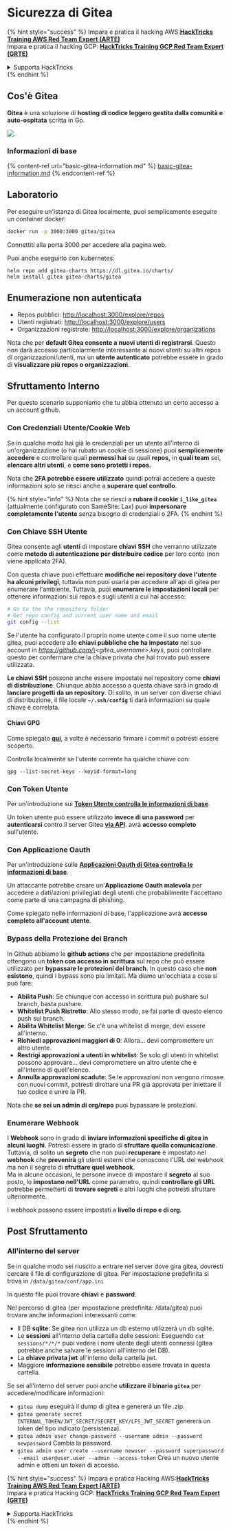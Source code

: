 # Sicurezza di Gitea

{% hint style="success" %}
Impara e pratica il hacking AWS:<img src="../../.gitbook/assets/image (1).png" alt="" data-size="line">[**HackTricks Training AWS Red Team Expert (ARTE)**](https://training.hacktricks.xyz/courses/arte)<img src="../../.gitbook/assets/image (1).png" alt="" data-size="line">\
Impara e pratica il hacking GCP: <img src="../../.gitbook/assets/image (2).png" alt="" data-size="line">[**HackTricks Training GCP Red Team Expert (GRTE)**<img src="../../.gitbook/assets/image (2).png" alt="" data-size="line">](https://training.hacktricks.xyz/courses/grte)

<details>

<summary>Supporta HackTricks</summary>

* Controlla i [**piani di abbonamento**](https://github.com/sponsors/carlospolop)!
* **Unisciti al** 💬 [**gruppo Discord**](https://discord.gg/hRep4RUj7f) o al [**gruppo telegram**](https://t.me/peass) o **seguici** su **Twitter** 🐦 [**@hacktricks\_live**](https://twitter.com/hacktricks\_live)**.**
* **Condividi trucchi di hacking inviando PR ai** [**HackTricks**](https://github.com/carlospolop/hacktricks) e [**HackTricks Cloud**](https://github.com/carlospolop/hacktricks-cloud) repos su github.

</details>
{% endhint %}

## Cos'è Gitea

**Gitea** è una soluzione di **hosting di codice leggero gestita dalla comunità e auto-ospitata** scritta in Go.

![](<../../.gitbook/assets/image (160).png>)

### Informazioni di base

{% content-ref url="basic-gitea-information.md" %}
[basic-gitea-information.md](basic-gitea-information.md)
{% endcontent-ref %}

## Laboratorio

Per eseguire un'istanza di Gitea localmente, puoi semplicemente eseguire un container docker:
```bash
docker run -p 3000:3000 gitea/gitea
```
Connettiti alla porta 3000 per accedere alla pagina web.

Puoi anche eseguirlo con kubernetes:
```
helm repo add gitea-charts https://dl.gitea.io/charts/
helm install gitea gitea-charts/gitea
```
## Enumerazione non autenticata

* Repos pubblici: [http://localhost:3000/explore/repos](http://localhost:3000/explore/repos)
* Utenti registrati: [http://localhost:3000/explore/users](http://localhost:3000/explore/users)
* Organizzazioni registrate: [http://localhost:3000/explore/organizations](http://localhost:3000/explore/organizations)

Nota che per **default Gitea consente a nuovi utenti di registrarsi**. Questo non darà accesso particolarmente interessante ai nuovi utenti su altri repos di organizzazioni/utenti, ma un **utente autenticato** potrebbe essere in grado di **visualizzare più repos o organizzazioni**.

## Sfruttamento Interno

Per questo scenario supponiamo che tu abbia ottenuto un certo accesso a un account github.

### Con Credenziali Utente/Cookie Web

Se in qualche modo hai già le credenziali per un utente all'interno di un'organizzazione (o hai rubato un cookie di sessione) puoi **semplicemente accedere** e controllare quali **permessi hai** su quali **repos,** in **quali team** sei, **elencare altri utenti**, e **come sono protetti i repos.**

Nota che **2FA potrebbe essere utilizzato** quindi potrai accedere a queste informazioni solo se riesci anche a **superare quel controllo**.

{% hint style="info" %}
Nota che se riesci a **rubare il cookie `i_like_gitea`** (attualmente configurato con SameSite: Lax) puoi **impersonare completamente l'utente** senza bisogno di credenziali o 2FA.
{% endhint %}

### Con Chiave SSH Utente

Gitea consente agli **utenti** di impostare **chiavi SSH** che verranno utilizzate come **metodo di autenticazione per distribuire codice** per loro conto (non viene applicata 2FA).

Con questa chiave puoi effettuare **modifiche nei repository dove l'utente ha alcuni privilegi**, tuttavia non puoi usarla per accedere all'api di gitea per enumerare l'ambiente. Tuttavia, puoi **enumerare le impostazioni locali** per ottenere informazioni sui repos e sugli utenti a cui hai accesso:
```bash
# Go to the the repository folder
# Get repo config and current user name and email
git config --list
```
Se l'utente ha configurato il proprio nome utente come il suo nome utente gitea, puoi accedere alle **chiavi pubbliche che ha impostato** nel suo account in _https://github.com/\<gitea\_username>.keys_, puoi controllare questo per confermare che la chiave privata che hai trovato può essere utilizzata.

**Le chiavi SSH** possono anche essere impostate nei repository come **chiavi di distribuzione**. Chiunque abbia accesso a questa chiave sarà in grado di **lanciare progetti da un repository**. Di solito, in un server con diverse chiavi di distribuzione, il file locale **`~/.ssh/config`** ti darà informazioni su quale chiave è correlata.

#### Chiavi GPG

Come spiegato [**qui**](https://github.com/carlospolop/hacktricks-cloud/blob/master/pentesting-ci-cd/gitea-security/broken-reference/README.md), a volte è necessario firmare i commit o potresti essere scoperto.

Controlla localmente se l'utente corrente ha qualche chiave con:
```shell
gpg --list-secret-keys --keyid-format=long
```
### Con Token Utente

Per un'introduzione sui [**Token Utente controlla le informazioni di base**](basic-gitea-information.md#personal-access-tokens).

Un token utente può essere utilizzato **invece di una password** per **autenticarsi** contro il server Gitea [**via API**](https://try.gitea.io/api/swagger#/). avrà **accesso completo** sull'utente.

### Con Applicazione Oauth

Per un'introduzione sulle [**Applicazioni Oauth di Gitea controlla le informazioni di base**](./#with-oauth-application).

Un attaccante potrebbe creare un'**Applicazione Oauth malevola** per accedere a dati/azioni privilegiati degli utenti che probabilmente l'accettano come parte di una campagna di phishing.

Come spiegato nelle informazioni di base, l'applicazione avrà **accesso completo all'account utente**.

### Bypass della Protezione dei Branch

In Github abbiamo le **github actions** che per impostazione predefinita ottengono un **token con accesso in scrittura** sul repo che può essere utilizzato per **bypassare le protezioni dei branch**. In questo caso che **non esistono**, quindi i bypass sono più limitati. Ma diamo un'occhiata a cosa si può fare:

* **Abilita Push**: Se chiunque con accesso in scrittura può pushare sul branch, basta pushare.
* **Whitelist Push Ristretto**: Allo stesso modo, se fai parte di questo elenco push sul branch.
* **Abilita Whitelist Merge**: Se c'è una whitelist di merge, devi essere all'interno.
* **Richiedi approvazioni maggiori di 0**: Allora... devi compromettere un altro utente.
* **Restrigi approvazioni a utenti in whitelist**: Se solo gli utenti in whitelist possono approvare... devi compromettere un altro utente che è all'interno di quell'elenco.
* **Annulla approvazioni scadute**: Se le approvazioni non vengono rimosse con nuovi commit, potresti dirottare una PR già approvata per iniettare il tuo codice e unire la PR.

Nota che **se sei un admin di org/repo** puoi bypassare le protezioni.

### Enumerare Webhook

I **Webhook** sono in grado di **inviare informazioni specifiche di gitea in alcuni luoghi**. Potresti essere in grado di **sfruttare quella comunicazione**.\
Tuttavia, di solito un **segreto** che non puoi **recuperare** è impostato nel **webhook** che **prevenirà** gli utenti esterni che conoscono l'URL del webhook ma non il segreto di **sfruttare quel webhook**.\
Ma in alcune occasioni, le persone invece di impostare il **segreto** al suo posto, lo **impostano nell'URL** come parametro, quindi **controllare gli URL** potrebbe permetterti di **trovare segreti** e altri luoghi che potresti sfruttare ulteriormente.

I webhook possono essere impostati a **livello di repo e di org**.

## Post Sfruttamento

### All'interno del server

Se in qualche modo sei riuscito a entrare nel server dove gira gitea, dovresti cercare il file di configurazione di gitea. Per impostazione predefinita si trova in `/data/gitea/conf/app.ini`

In questo file puoi trovare **chiavi** e **password**.

Nel percorso di gitea (per impostazione predefinita: /data/gitea) puoi trovare anche informazioni interessanti come:

* Il DB **sqlite**: Se gitea non utilizza un db esterno utilizzerà un db sqlite.
* Le **sessioni** all'interno della cartella delle sessioni: Eseguendo `cat sessions/*/*/*` puoi vedere i nomi utente degli utenti connessi (gitea potrebbe anche salvare le sessioni all'interno del DB).
* La **chiave privata jwt** all'interno della cartella jwt.
* Maggiore **informazione sensibile** potrebbe essere trovata in questa cartella.

Se sei all'interno del server puoi anche **utilizzare il binario `gitea`** per accedere/modificare informazioni:

* `gitea dump` eseguirà il dump di gitea e genererà un file .zip.
* `gitea generate secret INTERNAL_TOKEN/JWT_SECRET/SECRET_KEY/LFS_JWT_SECRET` genererà un token del tipo indicato (persistenza).
* `gitea admin user change-password --username admin --password newpassword` Cambia la password.
* `gitea admin user create --username newuser --password superpassword --email user@user.user --admin --access-token` Crea un nuovo utente admin e ottieni un token di accesso.

{% hint style="success" %}
Impara e pratica Hacking AWS:<img src="../../.gitbook/assets/image (1).png" alt="" data-size="line">[**HackTricks Training AWS Red Team Expert (ARTE)**](https://training.hacktricks.xyz/courses/arte)<img src="../../.gitbook/assets/image (1).png" alt="" data-size="line">\
Impara e pratica Hacking GCP: <img src="../../.gitbook/assets/image (2).png" alt="" data-size="line">[**HackTricks Training GCP Red Team Expert (GRTE)**<img src="../../.gitbook/assets/image (2).png" alt="" data-size="line">](https://training.hacktricks.xyz/courses/grte)

<details>

<summary>Supporta HackTricks</summary>

* Controlla i [**piani di abbonamento**](https://github.com/sponsors/carlospolop)!
* **Unisciti al** 💬 [**gruppo Discord**](https://discord.gg/hRep4RUj7f) o al [**gruppo telegram**](https://t.me/peass) o **seguici** su **Twitter** 🐦 [**@hacktricks\_live**](https://twitter.com/hacktricks\_live)**.**
* **Condividi trucchi di hacking inviando PR ai** [**HackTricks**](https://github.com/carlospolop/hacktricks) e [**HackTricks Cloud**](https://github.com/carlospolop/hacktricks-cloud) repos su github.

</details>
{% endhint %}
